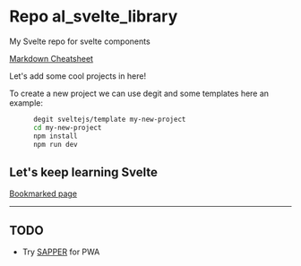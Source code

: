 # Repo al_svelte_library
My Svelte repo for svelte components

[Markdown Cheatsheet](https://github.com/adam-p/markdown-here/wiki/Markdown-Cheatsheet)

 Let's add some cool projects in here!

 To create a new project we can use degit and some templates here an example:

```bash
      degit sveltejs/template my-new-project
      cd my-new-project
      npm install
      npm run dev
```

## Let's keep learning Svelte

[Bookmarked page](https://svelte.technology/guide#default-data)

___
## TODO
 - Try [SAPPER](https://sapper.svelte.technology/) for PWA